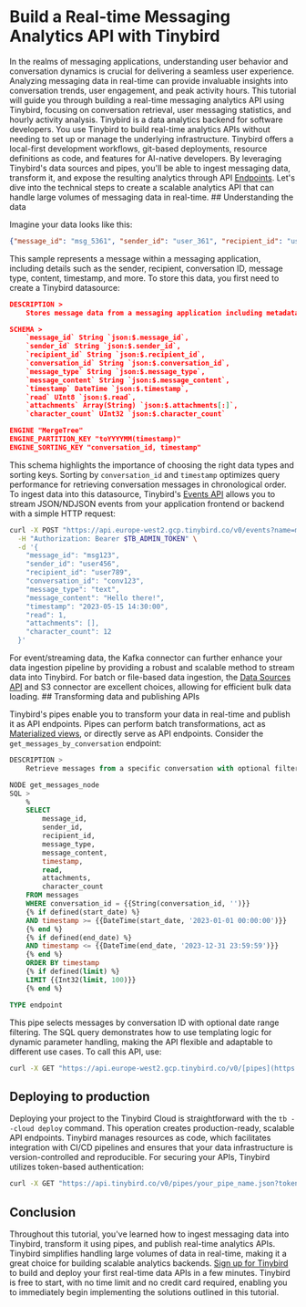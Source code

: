 # Build a Real-time Messaging Analytics API with Tinybird

In the realms of messaging applications, understanding user behavior and conversation dynamics is crucial for delivering a seamless user experience. Analyzing messaging data in real-time can provide invaluable insights into conversation trends, user engagement, and peak activity hours. This tutorial will guide you through building a real-time messaging analytics API using Tinybird, focusing on conversation retrieval, user messaging statistics, and hourly activity analysis. Tinybird is a data analytics backend for software developers. You use Tinybird to build real-time analytics APIs without needing to set up or manage the underlying infrastructure. Tinybird offers a local-first development workflows, git-based deployments, resource definitions as code, and features for AI-native developers. By leveraging Tinybird's data sources and pipes, you'll be able to ingest messaging data, transform it, and expose the resulting analytics through API [Endpoints](https://www.tinybird.co/docs/forward/work-with-data/publish-data/endpoints). Let's dive into the technical steps to create a scalable analytics API that can handle large volumes of messaging data in real-time. ## Understanding the data

Imagine your data looks like this:

```json
{"message_id": "msg_5361", "sender_id": "user_361", "recipient_id": "user_361", "conversation_id": "conv_361", "message_type": "image", "message_content": "This is a sample message with id 5361", "timestamp": "2025-04-15 04:00:55", "read": 1, "attachments": [], "character_count": 171}
```

This sample represents a message within a messaging application, including details such as the sender, recipient, conversation ID, message type, content, timestamp, and more. To store this data, you first need to create a Tinybird datasource:

```json
DESCRIPTION >
    Stores message data from a messaging application including metadata about sender, recipient, timestamp, and message content

SCHEMA >
    `message_id` String `json:$.message_id`,
    `sender_id` String `json:$.sender_id`,
    `recipient_id` String `json:$.recipient_id`,
    `conversation_id` String `json:$.conversation_id`,
    `message_type` String `json:$.message_type`,
    `message_content` String `json:$.message_content`,
    `timestamp` DateTime `json:$.timestamp`,
    `read` UInt8 `json:$.read`,
    `attachments` Array(String) `json:$.attachments[:]`,
    `character_count` UInt32 `json:$.character_count`

ENGINE "MergeTree"
ENGINE_PARTITION_KEY "toYYYYMM(timestamp)"
ENGINE_SORTING_KEY "conversation_id, timestamp"
```

This schema highlights the importance of choosing the right data types and sorting keys. Sorting by `conversation_id` and `timestamp` optimizes query performance for retrieving conversation messages in chronological order. To ingest data into this datasource, Tinybird's [Events API](https://www.tinybird.co/docs/forward/get-data-in/events-api) allows you to stream JSON/NDJSON events from your application frontend or backend with a simple HTTP request:

```bash
curl -X POST "https://api.europe-west2.gcp.tinybird.co/v0/events?name=messages" \
  -H "Authorization: Bearer $TB_ADMIN_TOKEN" \
  -d '{
    "message_id": "msg123",
    "sender_id": "user456",
    "recipient_id": "user789",
    "conversation_id": "conv123",
    "message_type": "text",
    "message_content": "Hello there!",
    "timestamp": "2023-05-15 14:30:00",
    "read": 1,
    "attachments": [],
    "character_count": 12
  }'
```

For event/streaming data, the Kafka connector can further enhance your data ingestion pipeline by providing a robust and scalable method to stream data into Tinybird. For batch or file-based data ingestion, the [Data Sources API](https://www.tinybird.co/docs/api-reference/datasource-api) and S3 connector are excellent choices, allowing for efficient bulk data loading. ## Transforming data and publishing APIs

Tinybird's pipes enable you to transform your data in real-time and publish it as API endpoints. Pipes can perform batch transformations, act as [Materialized views](https://www.tinybird.co/docs/forward/work-with-data/optimize/materialized-views), or directly serve as API endpoints. Consider the `get_messages_by_conversation` endpoint:

```sql
DESCRIPTION >
    Retrieve messages from a specific conversation with optional filtering by date range

NODE get_messages_node
SQL >
    %
    SELECT 
        message_id,
        sender_id,
        recipient_id,
        message_type,
        message_content,
        timestamp,
        read,
        attachments,
        character_count
    FROM messages
    WHERE conversation_id = {{String(conversation_id, '')}}
    {% if defined(start_date) %}
    AND timestamp >= {{DateTime(start_date, '2023-01-01 00:00:00')}}
    {% end %}
    {% if defined(end_date) %}
    AND timestamp <= {{DateTime(end_date, '2023-12-31 23:59:59')}}
    {% end %}
    ORDER BY timestamp
    {% if defined(limit) %}
    LIMIT {{Int32(limit, 100)}}
    {% end %}

TYPE endpoint
```

This pipe selects messages by conversation ID with optional date range filtering. The SQL query demonstrates how to use templating logic for dynamic parameter handling, making the API flexible and adaptable to different use cases. To call this API, use:

```bash
curl -X GET "https://api.europe-west2.gcp.tinybird.co/v0/[pipes](https://www.tinybird.co/docs/forward/work-with-data/pipes)/get_messages_by_conversation.json?token=$TB_ADMIN_TOKEN&conversation_id=conv123&start_date=2023-01-01%2000:00:00&end_date=2023-12-31%2023:59:59&limit=50"
```


## Deploying to production

Deploying your project to the Tinybird Cloud is straightforward with the `tb --cloud deploy` command. This operation creates production-ready, scalable API endpoints. Tinybird manages resources as code, which facilitates integration with CI/CD pipelines and ensures that your data infrastructure is version-controlled and reproducible. For securing your APIs, Tinybird utilizes token-based authentication:

```bash
curl -X GET "https://api.tinybird.co/v0/pipes/your_pipe_name.json?token=<your_token>"
```


## Conclusion

Throughout this tutorial, you've learned how to ingest messaging data into Tinybird, transform it using pipes, and publish real-time analytics APIs. Tinybird simplifies handling large volumes of data in real-time, making it a great choice for building scalable analytics backends. [Sign up for Tinybird](https://cloud.tinybird.co/signup) to build and deploy your first real-time data APIs in a few minutes. Tinybird is free to start, with no time limit and no credit card required, enabling you to immediately begin implementing the solutions outlined in this tutorial.